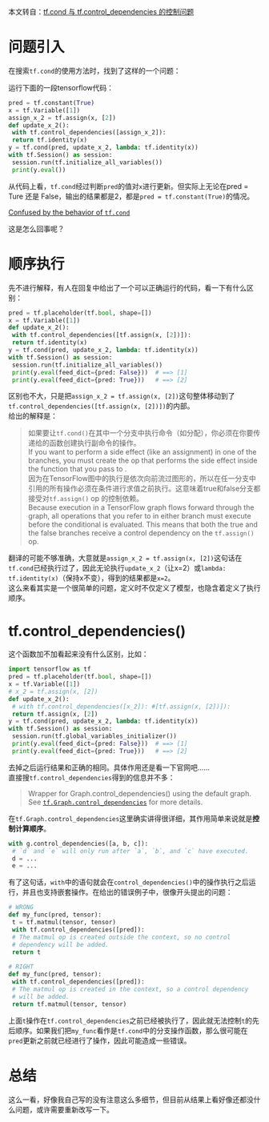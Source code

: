 ﻿---
title: 
date: 2017-09-16
tags:
categories: ["TensorFlow笔记"]
mathjax: true
---

本文转自：[tf.cond 与 tf.control_dependencies 的控制问题](http://yanjoy.win/2017/04/18/tfcond/)
<!-- more -->

# 问题引入
在搜索`tf.cond`的使用方法时，找到了这样的一个问题：

运行下面的一段tensorflow代码：  
```python
pred = tf.constant(True)  
x = tf.Variable([1])  
assign_x_2 = tf.assign(x, [2])  
def update_x_2():  
 with tf.control_dependencies([assign_x_2]):  
 return tf.identity(x)  
y = tf.cond(pred, update_x_2, lambda: tf.identity(x))  
with tf.Session() as session:  
 session.run(tf.initialize_all_variables())  
 print(y.eval())  
```

从代码上看，`tf.cond`经过判断`pred`的值对`x`进行更新。但实际上无论在pred = Ture 还是 False，输出的结果都是2，都是`pred = tf.constant(True)`的情况。

[Confused by the behavior of  `tf.cond`](http://stackoverflow.com/questions/37063952/confused-by-the-behavior-of-tf-cond)

这是怎么回事呢？



# 顺序执行
先不进行解释，有人在回复中给出了一个可以正确运行的代码，看一下有什么区别：  
```python
pred = tf.placeholder(tf.bool, shape=[])  
x = tf.Variable([1])  
def update_x_2():  
 with tf.control_dependencies([tf.assign(x, [2])]):  
 return tf.identity(x)  
y = tf.cond(pred, update_x_2, lambda: tf.identity(x))  
with tf.Session() as session:  
 session.run(tf.initialize_all_variables())  
 print(y.eval(feed_dict={pred: False}))  # ==> [1]  
 print(y.eval(feed_dict={pred: True}))   # ==> [2]  
```

区别也不大，只是把`assign_x_2 = tf.assign(x, [2])`这句整体移动到了`tf.control_dependencies([tf.assign(x, [2])])`的内部。  
给出的解释是：

> 如果要让`tf.cond()`在其中一个分支中执行命令（如分配），你必须在你要传递给的函数创建执行副命令的操作。  
> If you want to perform a side effect (like an assignment) in one of the branches, you must create the op that performs the side effect inside the function that you pass to .  
> 因为在TensorFlow图中的执行是依次向前流过图形的，所以在任一分支中引用的所有操作必须在条件进行求值之前执行。这意味着true和false分支都接受对`tf.assign()`  op 的控制依赖。  
> Because execution in a TensorFlow graph flows forward through the graph, all operations that you refer to in either branch must execute before the conditional is evaluated. This means that both the true and the false branches receive a control dependency on the  `tf.assign()`  op.

翻译的可能不够准确，大意就是`assign_x_2 = tf.assign(x, [2])`这句话在`tf.cond`已经执行过了，因此无论执行`update_x_2`（让x=2）或`lambda: tf.identity(x)`（保持x不变），得到的结果都是`x=2`。  
这么来看其实是一个很简单的问题，定义时不仅定义了模型，也隐含着定义了执行顺序。



# tf.control_dependencies()
这个函数加不加看起来没有什么区别，比如：  
```python
import tensorflow as tf   
pred = tf.placeholder(tf.bool, shape=[])  
x = tf.Variable([1])  
# x_2 = tf.assign(x, [2])  
def update_x_2():  
 # with tf.control_dependencies([x_2]): #[tf.assign(x, [2])]):  
 return tf.assign(x, [2])  
y = tf.cond(pred, update_x_2, lambda: tf.identity(x))  
with tf.Session() as session:  
 session.run(tf.global_variables_initializer())  
 print(y.eval(feed_dict={pred: False}))  # ==> [1]  
 print(y.eval(feed_dict={pred: True}))   # ==> [2]  
```

去掉之后运行结果和正确的相同。具体作用还是看一下官网吧……  
直接搜`tf.control_dependencies`得到的信息并不多：

> Wrapper for Graph.control_dependencies() using the default graph.  
> See  [`tf.Graph.control_dependencies`](https://www.tensorflow.org/api_docs/python/tf/Graph#control_dependencies)  for more details.

在`tf.Graph.control_dependencies`这里确实讲得很详细，其作用简单来说就是**控制计算顺序**。
```python
with g.control_dependencies([a, b, c]):  
 # `d` and `e` will only run after `a`, `b`, and `c` have executed.  
 d = ...  
 e = ...  
```

有了这句话，`with`中的语句就会在`control_dependencies()`中的操作执行之后运行，并且也支持嵌套操作。在给出的错误例子中，很像开头提出的问题：
```python
# WRONG  
def my_func(pred, tensor):  
 t = tf.matmul(tensor, tensor)  
 with tf.control_dependencies([pred]):  
 # The matmul op is created outside the context, so no control  
 # dependency will be added.  
 return t  
  
# RIGHT  
def my_func(pred, tensor):  
 with tf.control_dependencies([pred]):  
 # The matmul op is created in the context, so a control dependency  
 # will be added.  
 return tf.matmul(tensor, tensor)  
```

上面`t`操作在`tf.control_dependencies`之前已经被执行了，因此就无法控制`t`的先后顺序。如果我们把`my_func`看作是`tf.cond`中的分支操作函数，那么很可能在`pred`更新之前就已经进行了操作，因此可能造成一些错误。

# 总结
这么一看，好像我自己写的没有注意这么多细节，但目前从结果上看好像还都没什么问题，或许需要重新改写一下。


